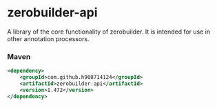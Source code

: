 # zerobuilder-api

A library of the core functionality of zerobuilder.
It is intended for use in other annotation processors.

### Maven

````xml
<dependency>
    <groupId>com.github.h908714124</groupId>
    <artifactId>zerobuilder-api</artifactId>
    <version>1.472</version>
</dependency>
````
